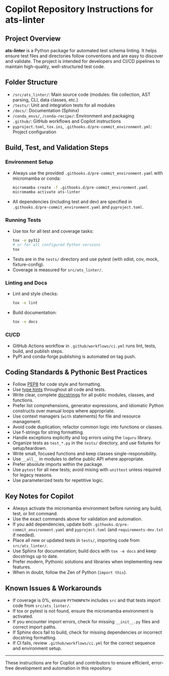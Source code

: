 # Copilot Repository Instructions for ats-linter

## Project Overview

**ats-linter** is a Python package for automated test schema linting. It helps ensure test files and directories follow conventions and are easy to discover and validate. The project is intended for developers and CI/CD pipelines to maintain high-quality, well-structured test code.

## Folder Structure

- `/src/ats_linter/`: Main source code (modules: file collection, AST parsing, CLI, data classes, etc.)
- `/tests/`: Unit and integration tests for all modules
- `/docs/`: Documentation (Sphinx)
- `/conda_envs/`, `/conda-recipe/`: Environment and packaging
- `.github/`: GitHub workflows and Copilot instructions
- `pyproject.toml`, `tox.ini`, `.githooks.d/pre-commit_environment.yml`: Project configuration

## Build, Test, and Validation Steps

### Environment Setup
- Always use the provided `.githooks.d/pre-commit_environment.yaml` with micromamba or conda:
  ```sh
  micromamba create -f .githooks.d/pre-commit_environment.yaml
  micromamba activate ats-linter
  ```
- All dependencies (including test and dev) are specified in `.githooks.d/pre-commit_environment.yaml` and `pyproject.toml`.

### Running Tests
- Use tox for all test and coverage tasks:
  ```sh
  tox -e py312
  # or for all configured Python versions
  tox
  ```
- Tests are in the `tests/` directory and use pytest (with xdist, cov, mock, fixture-config).
- Coverage is measured for `src/ats_linter/`.

### Linting and Docs
- Lint and style checks:
  ```sh
  tox -e lint
  ```
- Build documentation:
  ```sh
  tox -e docs
  ```

### CI/CD
- GitHub Actions workflow in `.github/workflows/ci.yml` runs lint, tests, build, and publish steps.
- PyPI and conda-forge publishing is automated on tag push.


## Coding Standards & Pythonic Best Practices
- Follow [PEP8](https://peps.python.org/pep-0008/) for code style and formatting.
- Use [type hints](https://docs.python.org/3/library/typing.html) throughout all code and tests.
- Write clear, complete [docstrings](https://peps.python.org/pep-0257/) for all public modules, classes, and functions.
- Prefer list comprehensions, generator expressions, and idiomatic Python constructs over manual loops where appropriate.
- Use context managers (`with` statements) for file and resource management.
- Avoid code duplication; refactor common logic into functions or classes.
- Use f-strings for string formatting.
- Handle exceptions explicitly and log errors using the `loguru` library.
- Organize tests as `test_*.py` in the `tests/` directory, and use fixtures for setup/teardown.
- Write small, focused functions and keep classes single-responsibility.
- Use `__all__` in modules to define public API where appropriate.
- Prefer absolute imports within the package.
- Use `pytest` for all new tests; avoid mixing with `unittest` unless required for legacy reasons.
- Use parameterized tests for repetitive logic.


## Key Notes for Copilot
- Always activate the micromamba environment before running any build, test, or lint command.
- Use the exact commands above for validation and automation.
- If you add dependencies, update both `.githooks.d/pre-commit_environment.yaml` and `pyproject.toml` (and `requirements-dev.txt` if needed).
- Place all new or updated tests in `tests/`, importing code from `src/ats_linter/`.
- Use Sphinx for documentation; build docs with `tox -e docs` and keep docstrings up to date.
- Prefer modern, Pythonic solutions and libraries when implementing new features.
- When in doubt, follow the Zen of Python (`import this`).


## Known Issues & Workarounds
- If coverage is 0%, ensure `PYTHONPATH` includes `src` and that tests import code from `src/ats_linter/`.
- If tox or pytest is not found, ensure the micromamba environment is activated.
- If you encounter import errors, check for missing `__init__.py` files and correct import paths.
- If Sphinx docs fail to build, check for missing dependencies or incorrect docstring formatting.
- If CI fails, review `.github/workflows/ci.yml` for the correct sequence and environment setup.

---

These instructions are for Copilot and contributors to ensure efficient, error-free development and automation in this repository.
